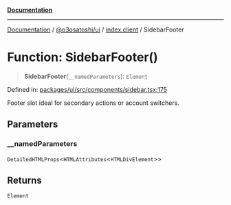 [**Documentation**](../../../../README.md)

***

[Documentation](../../../../README.md) / [@o3osatoshi/ui](../../README.md) / [index.client](../README.md) / SidebarFooter

# Function: SidebarFooter()

> **SidebarFooter**(`__namedParameters`): `Element`

Defined in: [packages/ui/src/components/sidebar.tsx:175](https://github.com/o3osatoshi/experiment/blob/67ff251451cab829206391b718d971ec20ce4dfb/packages/ui/src/components/sidebar.tsx#L175)

Footer slot ideal for secondary actions or account switchers.

## Parameters

### \_\_namedParameters

`DetailedHTMLProps`\<`HTMLAttributes`\<`HTMLDivElement`\>\>

## Returns

`Element`
